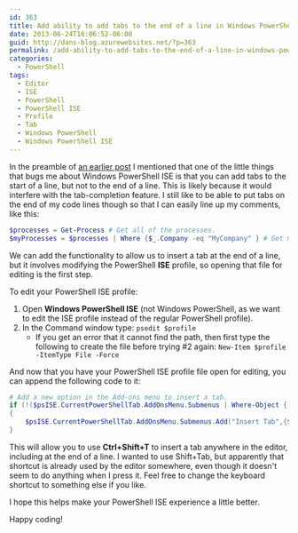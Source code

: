 ```yaml
---
id: 363
title: Add ability to add tabs to the end of a line in Windows PowerShell ISE
date: 2013-06-24T16:06:52-06:00
guid: http://dans-blog.azurewebsites.net/?p=363
permalink: /add-ability-to-add-tabs-to-the-end-of-a-line-in-windows-powershell-ise/
categories:
  - PowerShell
tags:
  - Editor
  - ISE
  - PowerShell
  - PowerShell ISE
  - Profile
  - Tab
  - Windows PowerShell
  - Windows PowerShell ISE
---
```


In the preamble of [an earlier post](http://dans-blog.azurewebsites.net/powershell-ise-multiline-comment-and-uncomment-done-right-and-other-ise-gui-must-haves/) I mentioned that one of the little things that bugs me about Windows PowerShell ISE is that you can add tabs to the start of a line, but not to the end of a line. This is likely because it would interfere with the tab-completion feature. I still like to be able to put tabs on the end of my code lines though so that I can easily line up my comments, like this:

```powershell
$processes = Get-Process # Get all of the processes.
$myProcesses = $processes | Where {$_.Company -eq "MyCompany" } # Get my company's processes.
```

We can add the functionality to allow us to insert a tab at the end of a line, but it involves modifying the PowerShell __ISE__ profile, so opening that file for editing is the first step.

To edit your PowerShell ISE profile:

1. Open __Windows PowerShell ISE__ (not Windows PowerShell, as we want to edit the ISE profile instead of the regular PowerShell profile).
1. In the Command window type: `psedit $profile`
   - If you get an error that it cannot find the path, then first type the following to create the file before trying #2 again: `New-Item $profile -ItemType File -Force`

And now that you have your PowerShell ISE profile file open for editing, you can append the following code to it:

```powershell
# Add a new option in the Add-ons menu to insert a tab.
if (!($psISE.CurrentPowerShellTab.AddOnsMenu.Submenus | Where-Object { $_.DisplayName -eq "Insert Tab" }))
{
    $psISE.CurrentPowerShellTab.AddOnsMenu.Submenus.Add("Insert Tab",{$psISE.CurrentFile.Editor.InsertText("`t")},"Ctrl+Shift+T")
}
```

This will allow you to use __Ctrl+Shift+T__ to insert a tab anywhere in the editor, including at the end of a line. I wanted to use Shift+Tab, but apparently that shortcut is already used by the editor somewhere, even though it doesn't seem to do anything when I press it. Feel free to change the keyboard shortcut to something else if you like.

I hope this helps make your PowerShell ISE experience a little better.

Happy coding!
